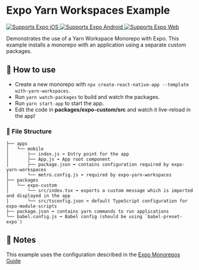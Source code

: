 # Expo Yarn Workspaces Example

<p>
  <!-- iOS -->
  <a href="https://itunes.apple.com/app/apple-store/id982107779">
    <img alt="Supports Expo iOS" longdesc="Supports Expo iOS" src="https://img.shields.io/badge/iOS-4630EB.svg?style=flat-square&logo=APPLE&labelColor=999999&logoColor=fff" />
  </a>
  <!-- Android -->
  <a href="https://play.google.com/store/apps/details?id=host.exp.exponent&referrer=blankexample">
    <img alt="Supports Expo Android" longdesc="Supports Expo Android" src="https://img.shields.io/badge/Android-4630EB.svg?style=flat-square&logo=ANDROID&labelColor=A4C639&logoColor=fff" />
  </a>
  <!-- Web -->
  <a href="https://docs.expo.dev/workflow/web/">
    <img alt="Supports Expo Web" longdesc="Supports Expo Web" src="https://img.shields.io/badge/web-4630EB.svg?style=flat-square&logo=GOOGLE-CHROME&labelColor=4285F4&logoColor=fff" />
  </a>
</p>

Demonstrates the use of a Yarn Workspace Monorepo with Expo.
This example installs a monorepo with an application using a separate custom packages.

## 🚀 How to use

- Create a new monorepo with `npx create-react-native-app --template with-yarn-workspaces`.
- Run `yarn watch-packages` to build and watch the packages.
- Run `yarn start-app` to start the app.
- Edit the code in **packages/expo-custom/src** and watch it live-reload in the app!

### 📁 File Structure

```
├── apps
│   └── mobile
│       ├── index.js ➡️ Entry point for the app
│       ├── App.js ➡️ App root component
│       ├── package.json ➡️ contains configuration required by expo-yarn-workspaces
│       └── metro.config.js ➡️ required by expo-yarn-workspaces
├── packages
│   └── expo-custom
│       └── src/index.tsx ➡️ exports a custom message which is imported and displayed in the app
│       └── src/tsconfig.json ➡️ default TypeScript configuration for expo-module-scripts
├── package.json ➡️ contains yarn commands to run applications
└── babel.config.js ➡️ Babel config (should be using `babel-preset-expo`)
```

## 📝 Notes

This example uses the configuration described in the [Expo Monorepos Guide](https://docs.expo.dev/guides/monorepos/)
